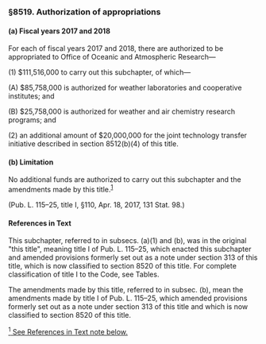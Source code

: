 ### §8519. Authorization of appropriations ###

#### (a) Fiscal years 2017 and 2018 ####

For each of fiscal years 2017 and 2018, there are authorized to be appropriated to Office of Oceanic and Atmospheric Research—

(1) $111,516,000 to carry out this subchapter, of which—

(A) $85,758,000 is authorized for weather laboratories and cooperative institutes; and

(B) $25,758,000 is authorized for weather and air chemistry research programs; and

(2) an additional amount of $20,000,000 for the joint technology transfer initiative described in section 8512(b)(4) of this title.

#### (b) Limitation ####

No additional funds are authorized to carry out this subchapter and the amendments made by this title.<sup><a href="#8519_1_target" name="8519_1">1</a></sup>

(Pub. L. 115–25, title I, §110, Apr. 18, 2017, 131 Stat. 98.)

#### References in Text ####

This subchapter, referred to in subsecs. (a)(1) and (b), was in the original "this title", meaning title I of Pub. L. 115–25, which enacted this subchapter and amended provisions formerly set out as a note under section 313 of this title, which is now classified to section 8520 of this title. For complete classification of title I to the Code, see Tables.

The amendments made by this title, referred to in subsec. (b), mean the amendments made by title I of Pub. L. 115–25, which amended provisions formerly set out as a note under section 313 of this title and which is now classified to section 8520 of this title.

[<sup>1</sup> See References in Text note below.](#8519_1)